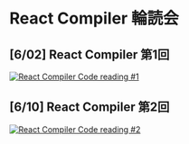 # React Compiler 輪読会

## [6/02] React Compiler 第1回

[![React Compiler Code reading #1](https://img.youtube.com/vi/PqPgr_hlVKM/0.jpg)](https://www.youtube.com/watch?v=PqPgr_hlVKM)
## [6/10] React Compiler 第2回

[![React Compiler Code reading #2](https://img.youtube.com/vi/ghjiGoKkJ_c/0.jpg)](https://www.youtube.com/watch?v=ghjiGoKkJ_c)
